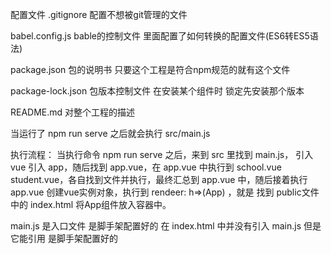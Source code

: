 配置文件
.gitignore 
    配置不想被git管理的文件

babel.config.js
    bable的控制文件
    里面配置了如何转换的配置文件(ES6转ES5语法)

package.json
    包的说明书
    只要这个工程是符合npm规范的就有这个文件

package-lock.json
    包版本控制文件
    在安装某个组件时 锁定先安装那个版本

README.md
    对整个工程的描述


当运行了 npm run serve 之后就会执行 src/main.js

执行流程：
    当执行命令 npm run serve 之后，来到 src 里找到 main.js，
    引入 vue 引入 app，随后找到 app.vue，在 app.vue 中执行到 school.vue student.vue，各自找到文件并执行，最终汇总到 app.vue 中，随后接着执行 app.vue 创建vue实例对象，执行到 rendeer: h=>(App) ，就是 找到 public文件中的 index.html 将App组件放入容器中。

main.js 是入口文件 是脚手架配置好的
在 index.html 中并没有引入 main.js 但是它能引用 是脚手架配置好的